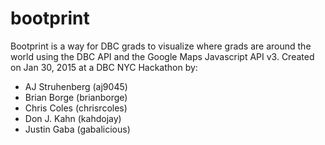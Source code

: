 # bootprint
Bootprint is a way for DBC grads to visualize where grads are around the world using the DBC API and the Google Maps Javascript API v3. Created on Jan 30, 2015 at a DBC NYC Hackathon by:
- AJ Struhenberg (aj9045)
- Brian Borge (brianborge)
- Chris Coles (chrisrcoles)
- Don J. Kahn (kahdojay)
- Justin Gaba (gabalicious)
